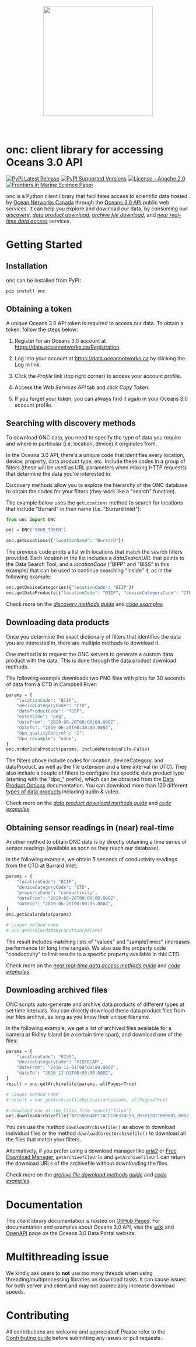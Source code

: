 <h1 align="center">
<img src="https://www.oceannetworks.ca/svg/logo.svg" width="300">
</h1><br>

# onc: client library for accessing Oceans 3.0 API

[![PyPI Latest Release](https://img.shields.io/pypi/v/onc.svg)](https://pypi.org/project/onc/)
[![PyPI Supported Versions](https://img.shields.io/pypi/pyversions/onc.svg)](https://pypi.org/project/onc/)
[![License - Apache 2.0](https://img.shields.io/pypi/l/onc.svg)](https://github.com/OceanNetworksCanada/api-python-client/blob/main/LICENSE.txt)
[![Frontiers in Marine Science Paper](https://img.shields.io/badge/DOI-10.3389%2Ffmars.2022.806452-blue)](https://doi.org/10.3389/fmars.2022.806452)

onc is a Python client library that facilitates access to scientific data hosted by [Ocean Networks Canada](https://oceannetworks.ca)
through the [Oceans 3.0 API](https://data.oceannetworks.ca/OpenAPI) public web services.
It can help you explore and download our data, by consuming our
_[discovery](https://oceannetworkscanada.github.io/Oceans3.0-API/API_Guide.html#discovery-methods)_,
_[data product download](https://oceannetworkscanada.github.io/Oceans3.0-API/API_Guide.html#data-product-download-methods)_,
_[archive file download](https://oceannetworkscanada.github.io/Oceans3.0-API/API_Guide.html#archive-file-download-methods)_, and
_[near real-time data access](https://oceannetworkscanada.github.io/Oceans3.0-API/API_Guide.html#near-real-time-data-access-methods)_ services.

# Getting Started

## Installation

onc can be installed from PyPI:

```shell
pip install onc
```

## Obtaining a token

A unique Oceans 3.0 API token is required to access our data.
To obtain a token, follow the steps below:

1. Register for an Oceans 3.0 account at <https://data.oceannetworks.ca/Registration>.

2. Log into your account at <https://data.oceannetworks.ca> by clicking the Log In link.

3. Click the _Profile_ link (top right corner) to access your account profile.

4. Access the _Web Services API_ tab and click _Copy Token_.

5. If you forget your token, you can always find it again in your Oceans 3.0 account profile.

## Searching with discovery methods

To download ONC data, you need to specify the type of data you require
and where in particular (i.e. location, device) it originates from.

In the Oceans 3.0 API, there's a unique code that identifies every location, device, property, data product type, etc.
Include these codes in a group of filters (these will be used as URL parameters when making HTTP requests)
that determine the data you're interested in.

Discovery methods allow you to explore the hierarchy of the ONC database to obtain the codes for your filters
(they work like a "search" function).

The example below uses the `getLocations` method to search for locations that include "Burrard" in their name (i.e. "Burrard Inlet"):

```python
from onc import ONC

onc = ONC("YOUR_TOKEN")

onc.getLocations({"locationName": "Burrard"})
```

The previous code prints a list with locations that match the search filters provided.
Each location in the list includes a _dataSearchURL_ that points to the Data Search Tool,
and a _locationCode_ ("BIPP" and "BISS" in this example) that can be used to continue searching "inside" it,
as in the following example:

```python
onc.getDeviceCategories({"locationCode": "BIIP"})
onc.getDataProducts({"locationCode": "BIIP", "deviceCategoryCode": "CTD"})
```

Check more on the _[discovery methods guide](https://oceannetworkscanada.github.io/Oceans3.0-API/API_Guide.html#discovery-methods)_
and _[code examples](https://oceannetworkscanada.github.io/api-python-client/Code_Examples/index.html)_.

## Downloading data products

Once you determine the exact dictionary of filters that identifies the data you are interested in,
there are multiple methods to download it.

One method is to request the ONC servers to generate a custom data product with the data.
This is done through the data product download methods.

The following example downloads two PNG files with plots for 30 seconds of data from a CTD in Campbell River:

```python
params = {
    "locationCode": "BIIP",
    "deviceCategoryCode": "CTD",
    "dataProductCode": "TSSP",
    "extension": "png",
    "dateFrom": "2019-06-20T00:00:00.000Z",
    "dateTo": "2019-06-20T00:30:00.000Z",
    "dpo_qualityControl": "1",
    "dpo_resample": "none",
}
onc.orderDataProduct(params, includeMetadataFile=False)
```

The filters above include codes for location, deviceCategory, and dataProduct,
as well as the file extension and a time interval (in UTC).
They also include a couple of filters to configure this specific data product type (starting with the "dpo\_" prefix),
which can be obtained from the [Data Product Options](https://wiki.oceannetworks.ca/display/DP/Data+Product+Options) documentation.
You can download more than 120 different [types of data products](https://wiki.oceannetworks.ca/display/O2A/Available+Data+Products) including audio & video.

Check more on the _[data product download methods guide](https://oceannetworkscanada.github.io/Oceans3.0-API/API_Guide.html#data-product-download-methods)_
and _[code examples](https://oceannetworkscanada.github.io/api-python-client/Code_Examples/Download_Data_Products.html)_.

## Obtaining sensor readings in (near) real-time

Another method to obtain ONC data is by directly obtaining a time series of sensor readings
(available as soon as they reach our database).

In the following example, we obtain 5 seconds of conductivity readings from the CTD at Burrard Inlet:

```python
params = {
    "locationCode": "BIIP",
    "deviceCategoryCode": "CTD",
    "propertyCode": "conductivity",
    "dateFrom": "2019-06-20T00:00:00.000Z",
    "dateTo": "2019-06-20T00:00:05.000Z",
}
onc.getScalardata(params)

# Longer method name
# onc.getScalardataByLocation(params)
```

The result includes matching lists of "values" and "sampleTimes" (increases performance for long time ranges).
We also use the property code "conductivity" to limit results to a specific property available in this CTD.

Check more on the _[near real-time data access methods guide](https://oceannetworkscanada.github.io/Oceans3.0-API/API_Guide.html#near-real-time-data-access-methods)_
and _[code examples](https://oceannetworkscanada.github.io/api-python-client/Code_Examples/Request_Real_Time_Data.html)_.

## Downloading archived files

ONC scripts auto-generate and archive data products of different types at set time intervals.
You can directly download these data product files from our files archive, as long as you know their unique filename.

In the following example, we get a list of archived files available for a camera at Ridley Island (in a certain time span),
and download one of the files:

```python
params = {
    "locationCode": "RISS",
    "deviceCategoryCode": "VIDEOCAM",
    "dateFrom": "2016-12-01T00:00:00.000Z",
    "dateTo": "2016-12-01T00:05:00.000Z",
}
result = onc.getArchivefile(params, allPages=True)

# Longer method name
# result = onc.getArchivefileByLocation(params, allPages=True)

# Download one of the files from result["files"]
onc.downloadArchivefile("AXISQ6044PTZACCC8E334C53_20161201T000001.000Z.jpg", overwrite=True)
```

You can use the method `downloadArchivefile()` as above to download individual files or the method `downloadDirectArchivefile()`
to download all the files that match your filters.

Alternatively, if you prefer using a download manager like [aria2](https://aria2.github.io/) or [Free Download Manager](https://www.freedownloadmanager.org/), `getArchivefileUrls` and `getArchivefileUrl` can return the download URLs of the archivefile
without downloading the files.

Check more on the _[archive file download methods guide](https://oceannetworkscanada.github.io/Oceans3.0-API/API_Guide.html#archive-file-download-methods)_
and _[code examples](https://oceannetworkscanada.github.io/api-python-client/Code_Examples/Download_Archived_Files.html)_.

# Documentation

The client library documentation is hosted on [GitHub Pages](https://oceannetworkscanada.github.io/api-python-client).
For documentation and examples about Oceans 3.0 API, visit the [wiki](https://wiki.oceannetworks.ca/display/O2A/Oceans+3.0+API+Home)
and [OpenAPI](https://data.oceannetworks.ca/OpenAPI) page on the Oceans 3.0 Data Portal website.

# Multithreading issue

We kindly ask users to **not** use too many threads when using threading/multiprocessing libraries on download tasks.
It can cause issues for both server and client and may not appreciably increase download speeds.

# Contributing

All contributions are welcome and appreciated!
Please refer to the [Contributing guide](https://oceannetworkscanada.github.io/api-python-client/contributing.html) before submitting any issues or pull requests.
